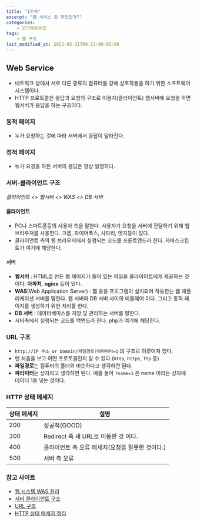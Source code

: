 ```yaml
---
title: "1주차"
excerpt: "웹 서비스 란 무엇인가?"
categories:
    - 모의해킹수업
tags:
    - 웹 구조
last_modified_at: 2023-03-31T09:13:00-05:00
---
```


## Web Service
- 네트워크 상에서 서로 다른 종류의 컴퓨터들 강에 상호작용을 하기 위한 소프트웨어 시스템이다.
- HTTP 프로토콜은 응답과 요청의 구조로 이용자(클라이언트) 웹서버에 요청을 하면 웹서버가 응답을 하는 구조이다.

### 동적 페이지
- 누가 요청하는 것에 따라 서버에서 응답이 달라진다.

### 정적 페이지
- 누가 요청을 하든 서버의 응답은 항상 일정하다.

### 서버-클라이언트 구조
*클라이언트 <> 웹서버 <> WAS <> DB 서버*

#### 클라이언트
- PC나 스마트폰등의 사용자 측을 말한다. 사용자가 요청을 서버에 전달하기 위해 웹브라우저를 사용한다. 크롬, 파이어폭스, 사파리, 엣지등이 있다.
- 클라이언트 측의 웹 브라우저에서 실행되는 코드를 프론트엔드라 한다. 자바스크립트가 여기에 해당한다.

#### 서버
- **웹서버** : HTML로 만든 웹 페이지가 들어 있는 파일을 클라이어트에게 제공하는 것이다. **아파치**, **nginx** 등이 있다.
- **WAS**(Web Application Server) : 웹 응용 프로그램이 설치되어 작동한는 웹 애플리케이션 서버를 말한다. 웹 서버와 DB 서버 사이의 미들웨어 이다. 그리고 동적 페이지를 생성하기 위한 처리를 한다.
- **DB 서버** : 데이터베이스를 저장 및 관리하는 서버를 말한다.
- 서버측에서 실행되는 코드를 백엔드라 한다. php가 여기에 해당한다.

### URL 구조
- `http://IP 주소 or Domain/파일경로?파라미터=1` 의 구조로 이루어져 있다.
- 맨 처음을 보고 어떤 프로토콜인지 알 수 있다.(`http`, `https`, `ftp` 등)
- **파일경로**는 컴퓨터의 폴더와 비슷하다고 생각하면 된다.
- **파라미터**는 상자라고 생각하면 된다. 예를 들어 `?name=1` 은 name 이라는 상자에 데이터 1을 넣는 것이다.

### HTTP 상태 메세지

|상태 메세지|설명|
|---|---|
|200|성공적(GOOD)|
|300|Redirect 즉 새 URL로 이동한 것 이다.|
|400|클라이언트 측 오류 메세지(요청을 잘못한 것이다.)|
|500|서버 측 오류|



### 참고 사이트
- [웹 시스템 WAS 원리](https://dev-youngjun.tistory.com/67)
- [서버 클라이언트 구조](http://wiki.hash.kr/index.php/%EC%84%9C%EB%B2%84-%ED%81%B4%EB%9D%BC%EC%9D%B4%EC%96%B8%ED%8A%B8)
- [URL 구조](https://www.beusable.net/blog/?p=4507)
- [HTTP 상태 메세지 정리](https://doomed-lab.tistory.com/15)
